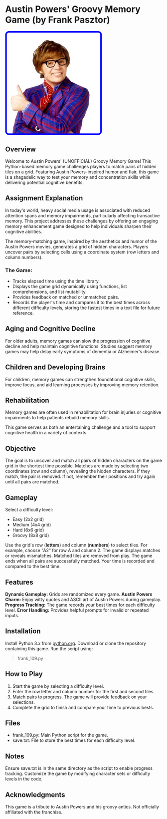# Austin Powers' Groovy Memory Game (by Frank Pasztor)

<img src="Austin Thumbs Up.png" alt="Austin Powers Thumbs Up" style="border: 5px solid blue; border-radius: 12px; width: 300px;">


## Overview
Welcome to Austin Powers' (UNOFFICIAL) Groovy Memory Game! This Python-based memory game challenges players to match pairs of hidden tiles on a grid. Featuring Austin Powers-inspired humor and flair, this game is a shagadelic way to test your memory and concentration skills while delivering potential cognitive benefits.

## Assignment Explanation
In today's world, heavy social media usage is associated with reduced attention spans and memory impairments, particularly affecting transactive memory. This project addresses these challenges by offering an engaging memory enhancement game designed to help individuals sharpen their cognitive abilities.

The memory-matching game, inspired by the aesthetics and humor of the Austin Powers movies, generates a grid of hidden characters. Players uncover pairs by selecting cells using a coordinate system (row letters and column numbers). 

### The Game:

* Tracks elapsed time using the time library.
* Displays the game grid dynamically using functions, list comprehensions, and list mutability.
* Provides feedback on matched or unmatched pairs.
* Records the player's time and compares it to the best times across different difficulty levels, storing the fastest times in a text file for future reference.


## Aging and Cognitive Decline
For older adults, memory games can slow the progression of cognitive decline and help maintain cognitive functions. Studies suggest memory games may help delay early symptoms of dementia or Alzheimer's disease.

## Children and Developing Brains
For children, memory games can strengthen foundational cognitive skills, improve focus, and aid learning processes by improving memory retention.

## Rehabilitation
Memory games are often used in rehabilitation for brain injuries or cognitive impairments to help patients rebuild memory skills.

This game serves as both an entertaining challenge and a tool to support cognitive health in a variety of contexts.

## Objective
The goal is to uncover and match all pairs of hidden characters on the game grid in the shortest time possible. Matches are made by selecting two coordinates (row and column), revealing the hidden characters. If they match, the pair is removed. If not, remember their positions and try again until all pairs are matched.

## Gameplay
Select a difficulty level:

- Easy (2x2 grid)
- Medium (4x4 grid)
- Hard (6x6 grid)
- Groovy (8x8 grid)

Use the grid's row (**letters**) and column (**numbers**) to select tiles.
For example, choose "A2" for row A and column 2.
The game displays matches or reveals mismatches. Matched tiles are removed from play.
The game ends when all pairs are successfully matched. Your time is recorded and compared to the best time.

## Features
**Dynamic Gameplay:** Grids are randomized every game.
**Austin Powers Charm:** Enjoy witty quotes and ASCII art of Austin Powers during gameplay.
**Progress Tracking:** The game records your best times for each difficulty level.
**Error Handling:** Provides helpful prompts for invalid or repeated inputs.

## Installation
Install Python 3.x from [python.org](python.org).
Download or clone the repository containing this game.
Run the script using:
> frank_109.py

## How to Play
1. Start the game by selecting a difficulty level.
2. Enter the row letter and column number for the first and second tiles.
3. Match pairs to progress. The game will provide feedback on your selections.
4. Complete the grid to finish and compare your time to previous bests.

## Files
* frank_109.py: Main Python script for the game.
* save.txt: File to store the best times for each difficulty level.

## Notes
Ensure save.txt is in the same directory as the script to enable progress tracking.
Customize the game by modifying character sets or difficulty levels in the code.

## Acknowledgments
This game is a tribute to Austin Powers and his groovy antics. Not officially affiliated with the franchise.
